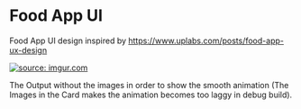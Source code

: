 # Food App UI
 Food App UI design inspired by https://www.uplabs.com/posts/food-app-ux-design
 
 <a href="https://imgur.com/1KoQOaZ"><img src="https://i.imgur.com/1KoQOaZ.mp4" title="source: imgur.com" /></a>
 
 The Output without the images in order to show the smooth animation (The Images in the Card makes the animation becomes too laggy in debug build).
